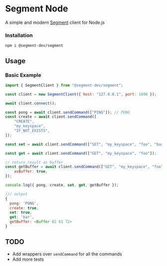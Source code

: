 # Segment Node

A simple and modern [Segment](https://github.com/segment-dev/segment) client for Node.js

### Installation

```shell
npm i @segment-dev/segment
```

## Usage

### Basic Example

```javascript
import { SegmentClient } from "@segment-dev/segment";

const client = new SegmentClient({ host: "127.0.0.1", port: 1698 });

await client.connect();

const pong = await client.sendCommand(["PING"]); // PONG
const create = await client.sendCommand([
    "CREATE",
    "my_keyspace",
    "IF_NOT_EXISTS",
]);

const set = await client.sendCommand(["SET", "my_keyspace", "foo", "bar"]);

const get = await client.sendCommand(["GET", "my_keyspace", "foo"]);

// return result as buffer
const getBuffer = await client.sendCommand(["GET", "my_keyspace", "foo"], {
    asBuffer: true,
});

console.log({ pong, create, set, get, getBuffer });

/// output
{
  pong: 'PONG',
  create: true,
  set: true,
  get: 'bar',
  getBuffer: <Buffer 62 61 72>
}
```

## TODO

-   Add wrappers over `sendCommand` for all the commands
-   Add more tests
